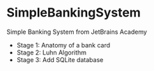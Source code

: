 # SimpleBankingSystem
Simple Banking System from JetBrains Academy
- Stage 1: Anatomy of a bank card
- Stage 2: Luhn Algorithm
- Stage 3: Add SQLite database
